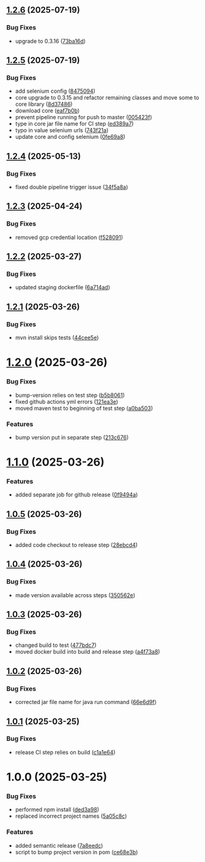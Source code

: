 ## [1.2.6](https://github.com/deepthought42/PageBuilder/compare/v1.2.5...v1.2.6) (2025-07-19)


### Bug Fixes

* upgrade to 0.3.16 ([73ba16d](https://github.com/deepthought42/PageBuilder/commit/73ba16d87397d9dab8a5e0683495e8d2ff8d9620))

## [1.2.5](https://github.com/deepthought42/PageBuilder/compare/v1.2.4...v1.2.5) (2025-07-19)


### Bug Fixes

* add selenium config ([8475094](https://github.com/deepthought42/PageBuilder/commit/8475094d2650735e715819d60222f88524234b84))
* core upgrade to 0.3.15 and refactor remaining classes and move some to core library ([8d37486](https://github.com/deepthought42/PageBuilder/commit/8d374869b7b4a644d07e1c78b1e20c4bfec3f65b))
* download core ([eaf7b0b](https://github.com/deepthought42/PageBuilder/commit/eaf7b0baac6ce05f9f76e9a8e7fcea6c192aab8d))
* prevent pipeline running for push to master ([005423f](https://github.com/deepthought42/PageBuilder/commit/005423fd4f10b1ad22de40d9bec40b66244568f9))
* type in core jar file name for CI step ([ed389a7](https://github.com/deepthought42/PageBuilder/commit/ed389a780ca17821432fde3e3e7782ccbf25b7b6))
* typo in value selenium urls ([743f21a](https://github.com/deepthought42/PageBuilder/commit/743f21ab445e845a3be87ad2e16f9291635d6116))
* update core and config selenium ([0fe69a8](https://github.com/deepthought42/PageBuilder/commit/0fe69a889d92d6f2b335d8ea1df374b70cf4bb57))

## [1.2.4](https://github.com/deepthought42/PageBuilder/compare/v1.2.3...v1.2.4) (2025-05-13)


### Bug Fixes

* fixed double pipeline trigger issue ([34f5a8a](https://github.com/deepthought42/PageBuilder/commit/34f5a8a462b8ad6abac95a461d5d7508a07b7cfc))

## [1.2.3](https://github.com/deepthought42/PageBuilder/compare/v1.2.2...v1.2.3) (2025-04-24)


### Bug Fixes

* removed gcp credential location ([f528091](https://github.com/deepthought42/PageBuilder/commit/f5280918b4873eb199efc5335178303efe6bc43d))

## [1.2.2](https://github.com/deepthought42/PageBuilder/compare/v1.2.1...v1.2.2) (2025-03-27)


### Bug Fixes

* updated staging dockerfile ([6a714ad](https://github.com/deepthought42/PageBuilder/commit/6a714ad9b77adb6c08ad7c48763db6faefc5cb21))

## [1.2.1](https://github.com/deepthought42/PageBuilder/compare/v1.2.0...v1.2.1) (2025-03-26)


### Bug Fixes

* mvn install skips tests ([44cee5e](https://github.com/deepthought42/PageBuilder/commit/44cee5eb3bbef391fa90decf293cd96443d2fb74))

# [1.2.0](https://github.com/deepthought42/PageBuilder/compare/v1.1.0...v1.2.0) (2025-03-26)


### Bug Fixes

* bump-version relies on test step ([b5b8061](https://github.com/deepthought42/PageBuilder/commit/b5b8061326e980af019e8e3d7ab414888c5b073e))
* fixed github actions yml errors ([121ea3e](https://github.com/deepthought42/PageBuilder/commit/121ea3e889cb2eda1e53f1eb4f1f3b0e1ac8c08c))
* moved maven test to beginning of test step ([a0ba503](https://github.com/deepthought42/PageBuilder/commit/a0ba503d087b3242d982393c1ad26f318ae74f46))


### Features

* bump version put in separate step ([213c676](https://github.com/deepthought42/PageBuilder/commit/213c676c202809bf4bc6d94960ad8381ad03045f))

# [1.1.0](https://github.com/deepthought42/PageBuilder/compare/v1.0.5...v1.1.0) (2025-03-26)


### Features

* added separate job for github release ([0f9494a](https://github.com/deepthought42/PageBuilder/commit/0f9494a97c3653787da4d44b3a4da9f5758b5b98))

## [1.0.5](https://github.com/deepthought42/PageBuilder/compare/v1.0.4...v1.0.5) (2025-03-26)


### Bug Fixes

* added code checkout to release step ([28ebcd4](https://github.com/deepthought42/PageBuilder/commit/28ebcd4ee0239820184a8a03a67007525e338f49))

## [1.0.4](https://github.com/deepthought42/PageBuilder/compare/v1.0.3...v1.0.4) (2025-03-26)


### Bug Fixes

* made version available across steps ([350562e](https://github.com/deepthought42/PageBuilder/commit/350562e23870c4a77664e59d49335cdf3615a3e2))

## [1.0.3](https://github.com/deepthought42/PageBuilder/compare/v1.0.2...v1.0.3) (2025-03-26)


### Bug Fixes

* changed build to test ([477bdc7](https://github.com/deepthought42/PageBuilder/commit/477bdc771d72bf836fdc6333ac2d7560a5ae4d6c))
* moved docker build into build and release step ([a4f73a8](https://github.com/deepthought42/PageBuilder/commit/a4f73a84f06d843786b8338c2bdd29b31dd3a553))

## [1.0.2](https://github.com/deepthought42/PageBuilder/compare/v1.0.1...v1.0.2) (2025-03-26)


### Bug Fixes

* corrected jar file name for java run command ([66e6d9f](https://github.com/deepthought42/PageBuilder/commit/66e6d9f1326de81d90f210e1ce8790dc5ff4938c))

## [1.0.1](https://github.com/deepthought42/PageBuilder/compare/v1.0.0...v1.0.1) (2025-03-25)


### Bug Fixes

* release CI step relies on build ([c1a1e64](https://github.com/deepthought42/PageBuilder/commit/c1a1e64bc52695438d962664a1edba12d64c2a65))

# 1.0.0 (2025-03-25)


### Bug Fixes

* performed npm install ([ded3a98](https://github.com/deepthought42/PageBuilder/commit/ded3a983452730f958266fadfd0a98f54d3c6f57))
* replaced incorrect project names ([5a05c8c](https://github.com/deepthought42/PageBuilder/commit/5a05c8c07078e029f0782977f27857d091d24dac))


### Features

* added semantic release ([7a8eedc](https://github.com/deepthought42/PageBuilder/commit/7a8eedc226cfae55477dbebca53db44924ac9605))
* script to bump project version in pom ([ce68e3b](https://github.com/deepthought42/PageBuilder/commit/ce68e3beeadab48efb67aaae2f19736e84d256b6))
